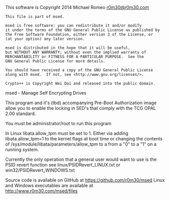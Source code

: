 This software is Copyright 2014 Michael Romeo <r0m30@r0m30.com>

    This file is part of msed.

    msed is free software: you can redistribute it and/or modify
    it under the terms of the GNU General Public License as published by
    the Free Software Foundation, either version 3 of the License, or
    (at your option) any later version.

    msed is distributed in the hope that it will be useful,
    but WITHOUT ANY WARRANTY; without even the implied warranty of
    MERCHANTABILITY or FITNESS FOR A PARTICULAR PURPOSE.  See the
    GNU General Public License for more details.

    You should have received a copy of the GNU General Public License
    along with msed.  If not, see <http://www.gnu.org/licenses/>.

    Crypto++ is Copyright Wei Dai and released into the public domain.

msed - Manage Self Encrypting Drives

This program and it's (tbd) accompanying Pre-Boot Authorization image allow
you to enable the locking in SED's that comply with the TCG OPAL 2.00
standard.   

You must be administrator/root to run this program

In Linux libata.allow_tpm must be set to 1. Either via adding libata.allow_tpm=1 to the kernel flags at boot time 
or changing the contents of /sys/module/libata/parameters/allow_tpm to a from a "0" to a "1" on a running system.

Currently the only operation that a general user would want to use is the PSID revert function
see linux/PSIDRevert_LINUX.txt or win32/PSIDRevert_WINDOWS.txt

Source code is available on GitHub at https://github.com/r0m30/msed
Linux and Windows executables are available at http://www.r0m30.com/msed/files
